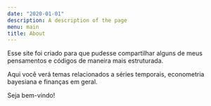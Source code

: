 ```yaml
---
date: "2020-01-01"
description: A description of the page
menu: main
title: About
---
```


Esse site foi criado para que pudesse compartilhar alguns de meus pensamentos e códigos de maneira mais estruturada. 

Aqui você verá temas relacionados a séries temporais, econometria bayesiana e finanças em geral. 

Seja bem-vindo!